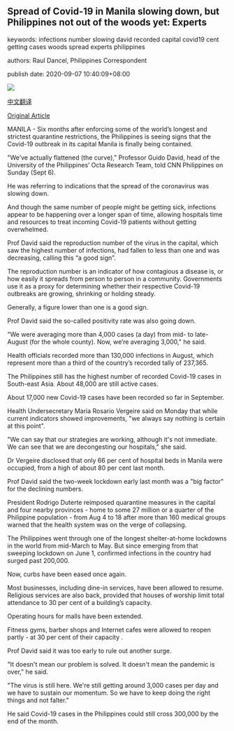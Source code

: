 ## Spread of Covid-19 in Manila slowing down, but Philippines not out of the woods yet: Experts

keywords: infections number slowing david recorded capital covid19 cent getting cases woods spread experts philippines

authors: Raul Dancel, Philippines Correspondent

publish date: 2020-09-07 10:40:09+08:00

![](https://www.straitstimes.com/sites/default/files/styles/x_large/public/articles/2020/09/07/af_philippines_covid_070920.jpg?itok=ABlEGTX_)

[中文翻译](Spread%20of%20Covid-19%20in%20Manila%20slowing%20down%2C%20but%20Philippines%20not%20out%20of%20the%20woods%20yet%3A%20Experts_zh.md)

[Original Article](https://www.straitstimes.com/asia/se-asia/philippines-has-slowed-down-coronavirus-spread-says-university-researcher)

MANILA - Six months after enforcing some of the world’s longest and strictest quarantine restrictions, the Philippines is seeing signs that the Covid-19 outbreak in its capital Manila is finally being contained.

"We’ve actually flattened (the curve)," Professor Guido David, head of the University of the Philippines’ Octa Research Team, told CNN Philippines on Sunday (Sept 6).

He was referring to indications that the spread of the coronavirus was slowing down.

And though the same number of people might be getting sick, infections appear to be happening over a longer span of time, allowing hospitals time and resources to treat incoming Covid-19 patients without getting overwhelmed.

Prof David said the reproduction number of the virus in the capital, which saw the highest number of infections, had fallen to less than one and was decreasing, calling this “a good sign”.

The reproduction number is an indicator of how contagious a disease is, or how easily it spreads from person to person in a community. Governments use it as a proxy for determining whether their respective Covid-19 outbreaks are growing, shrinking or holding steady.

Generally, a figure lower than one is a good sign.

Prof David said the so-called positivity rate was also going down.

"We were averaging more than 4,000 cases (a day) from mid- to late-August (for the whole county). Now, we’re averaging 3,000," he said.

Health officials recorded more than 130,000 infections in August, which represent more than a third of the country’s recorded tally of 237,365.

The Philippines still has the highest number of recorded Covid-19 cases in South-east Asia. About 48,000 are still active cases.

About 17,000 new Covid-19 cases have been recorded so far in September.

Health Undersecretary Maria Rosario Vergeire said on Monday that while current indicators showed improvements, "we always say nothing is certain at this point".

"We can say that our strategies are working, although it's not immediate. We can see that we are decongesting our hospitals," she said.

Dr Vergeire disclosed that only 66 per cent of hospital beds in Manila were occupied, from a high of about 80 per cent last month.

Prof David said the two-week lockdown early last month was a "big factor" for the declining numbers.

President Rodrigo Duterte reimposed quarantine measures in the capital and four nearby provinces - home to some 27 million or a quarter of the Philippine population - from Aug 4 to 18 after more than 160 medical groups warned that the health system was on the verge of collapsing.

The Philippines went through one of the longest shelter-at-home lockdowns in the world from mid-March to May. But since emerging from that sweeping lockdown on June 1, confirmed infections in the country had surged past 200,000.

Now, curbs have been eased once again.

Most businesses, including dine-in services, have been allowed to resume. Religious services are also back, provided that houses of worship limit total attendance to 30 per cent of a building’s capacity.

Operating hours for malls have been extended.

Fitness gyms, barber shops and Internet cafes were allowed to reopen partly - at 30 per cent of their capacity .

Prof David said it was too early to rule out another surge.

"It doesn't mean our problem is solved. It doesn't mean the pandemic is over," he said.

"The virus is still here. We're still getting around 3,000 cases per day and we have to sustain our momentum. So we have to keep doing the right things and not falter."

He said Covid-19 cases in the Philippines could still cross 300,000 by the end of the month.